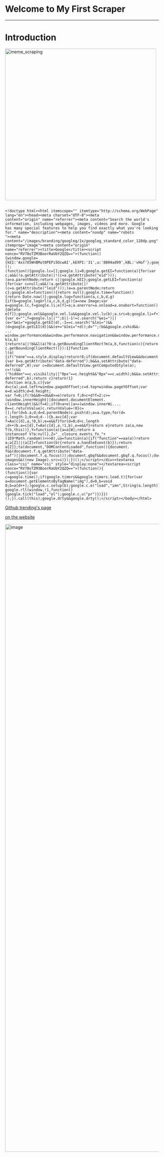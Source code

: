 # Welcome to My First Scraper
***

# Introduction

<img width="495" alt="meme_scraping" src="https://user-images.githubusercontent.com/95611906/200126969-42bdcb8b-b0ab-4a29-9fb2-d21a3bc5d2f2.png">

<pre class=" language-plain"><code class=" language-plain">
&lt;!doctype html&gt;&lt;html itemscope="" itemtype="http://schema.org/WebPage" lang="en"&gt;&lt;head&gt;&lt;meta charset="UTF-8"&gt;&lt;meta
content="origin" name="referrer"&gt;&lt;meta content="Search the world's information, including webpages, images, videos and more. Google
has many special features to help you find exactly what you're looking for." name="description"&gt;&lt;meta content="noodp" name="robots
"&gt;&lt;meta content="/images/branding/googleg/1x/googleg_standard_color_128dp.png" itemprop="image"&gt;&lt;meta content="origin" 
name="referrer"&gt;&lt;title&gt;Google&lt;/title&gt;&lt;script nonce="RV78oTZM3BoorRaUbY2QZQ=="&gt;(function()
{window.google={kEI:'Axs7X5WnBMut0PEPi5OcwAI',kEXPI:'31',u:'8804ad99',kBL:'vHaf'};google.sn='webhp';google.kHL='en';})();
(function(){google.lc=[];google.li=0;google.getEI=function(a){for(var c;a&amp;&amp;(!a.getAttribute||!(c=a.getAttribute("eid")));
)a=a.parentNode;return c||google.kEI};google.getLEI=function(a){for(var c=null;a&amp;&amp;(!a.getAttribute||!(c=a.getAttribute("leid")));)a=a.parentNode;return c};google.ml=function(){return null};google.time=function()
{return Date.now()};google.log=function(a,c,b,d,g){if(b=google.logUrl(a,c,b,d,g)){a=new Image;var e=google.lc,f=google.li;e[f]=a;a.onerror=a.onload=a.onabort=function(){delete e[f]};google.vel&amp;&amp;google.vel.lu&amp;&amp;google.vel.lu(b);a.src=b;google.li=f+1}};google.logUrl=function(a,c,b,d,g){var e="",f=google.ls||"";b||-1!=c.search("&amp;ei=")||(e="&amp;ei="+google.getEI(d),-1==c.search("&amp;lei=")&amp;&amp;(d=google.getLEI(d))&amp;&amp;(e+="&amp;lei="+d));d="";!b&amp;&amp;google.cshid&amp;&amp;-
...
window.performance&amp;&amp;window.performance.navigation&amp;&amp;window.performance.navigation.type};function k(a,b)
{return!a||!b&amp;&amp;l(a)?0:a.getBoundingClientRect?m(a,b,function(c){return c.getBoundingClientRect()}):1}function
l(a){if("none"==a.style.display)return!0;if(document.defaultView&amp;&amp;document.defaultView.getComputedStyle)
{var b=a.getAttribute("data-deferred");b&amp;&amp;a.setAttribute("data-deferred",0);var c=document.defaultView.getComputedStyle(a);
c=!!c&amp;&amp;("hidden"==c.visibility||"0px"==c.height&amp;&amp;"0px"==c.width);b&amp;&amp;a.setAttribute("data-deferred",b);return c}return!1}
function m(a,b,c){var d=c(a);a=d.left+window.pageXOffset;c=d.top+window.pageYOffset;var e=d.width;d=d.height;
var f=0;if(!b&amp;&amp;0&gt;=d&amp;&amp;0&gt;=e)return f;0&gt;c+d?f=2:c&gt;=(window.innerHeight||document.documentElement.
clientHeight)&amp;&amp;(f=4);if(0&gt;a+e||a&gt;=(window.innerWi....
0==c.returnValue)c.returnValue=!0}c=[];for(d=b.a;d;d=d.parentNode)c.push(d);a=a.type;for(d=
c.length-1;0&lt;=d;d--){b.a=c[d];var f=Aa(c[d],a,!0,b);e=e&amp;&amp;f}for(d=0;d&lt;c.length
;d++)b.a=c[d],f=Aa(c[d],a,!1,b),e=e&amp;&amp;f}return e}return za(a,new T(b,this))},Y=function(a){a=a[W];return a
instanceof V?a:null},Z="__closure_events_fn_"+(1E9*Math.random()&gt;&gt;&gt;0),ua=function(a){if("function"==aa(a))return 
a;a[Z]||(a[Z]=function(b){return a.handleEvent(b)});return a[Z]};ta(document,"DOMContentLoaded",function(){document.
f&amp;&amp;(document.f.q.getAttribute("data-saf")||document.f.q.focus());document.gbqf&amp;&amp;document.gbqf.q.focus();document.
images&amp;&amp;((new Image).src=s)});})();&lt;/script&gt;&lt;/div&gt;&lt;textarea class="csi" name="csi" style="display:none"&gt;&lt;/textarea&gt;&lt;script nonce="RV78oTZM3BoorRaUbY2QZQ=="&gt;(function(){
(function(){var c=google.time();if(google.timers&amp;&amp;google.timers.load.t){for(var a=document.getElementsByTagName("img"),d=0,b=void 0;b=a[d++];)google.c.setup(b);google.c.e("load","imn",String(a.length));google.c.ubr(!0,c);google.c.glu&amp;&amp;google.c.glu();
google.rll(window,!1,function(){google.tick("load","ol");google.c.u("pr")})}})();}).call(this);google.drty&amp;&amp;google.drty();&lt;/script&gt;&lt;/body&gt;&lt;/html&gt;
</code></pre>

<a href="https://github.com/trending">Github trending's page</a>

<a href="https://abdullaabdukulov-my-first-scraper-app-1p3avr.streamlit.app/">on the website</a>

<img width="2048" alt="image" src="https://user-images.githubusercontent.com/95611906/200127918-5fc0946a-1eed-4b6f-9a64-a285c799187f.png">
